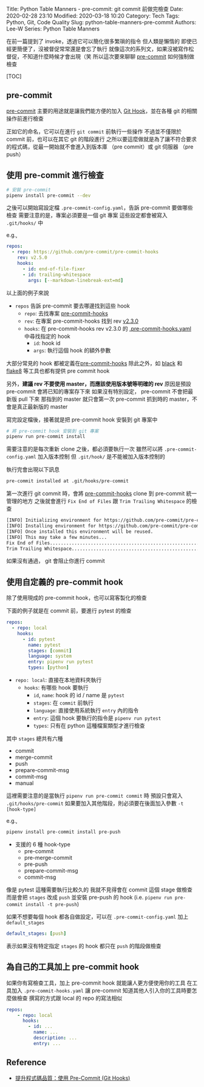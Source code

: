 Title: Python Table Manners - pre-commit: git commit 前做完檢查
Date: 2020-02-28 23:10
Modified: 2020-03-18 10:20
Category: Tech
Tags: Python, Git, Code Quality
Slug: python-table-manners-pre-commit
Authors: Lee-W
Series: Python Table Manners

在前一篇提到了 invoke，透過它可以簡化很多繁瑣的指令
但人類是懶惰的
即使已經更簡便了，沒被督促常常還是會忘了執行
就像這次的系列文，如果沒被寫作松督促，不知道什麼時候才會出現（笑
所以這次要來聊聊 [pre-commit](https://pre-commit.com) 如何強制做檢查

[TOC]

## pre-commit
[pre-commit](https://pre-commit.com/) 主要的用途就是讓我們能方便的加入 [Git Hook](https://git-scm.com/book/zh-tw/v2/Customizing-Git-Git-Hooks)，並在各種 git 的相關操作前進行檢查

正如它的命名，它可以在進行 `git commit` 前執行一些操作
不過並不僅限於 commit 前，也可以在其它 git 的階段進行
之所以要這麼做就是為了讓不符合要求的程式碼，從最一開始就不會進入到版本庫 （pre commit）或 git 伺服器 （pre push）

## 使用 pre-commit 進行檢查

```sh
# 安裝 pre-commit
pipenv install pre-commit --dev
```

之後可以開始寫設定檔 `.pre-commit-config.yaml`，告訴 pre-commit 要做哪些檢查
需要注意的是，專案必須要是一個 git 專案
這些設定都會被寫入 `.git/hooks/` 中

e.g.,

```yaml
repos:
  - repo: https://github.com/pre-commit/pre-commit-hooks
    rev: v2.5.0
    hooks:
      - id: end-of-file-fixer
      - id: trailing-whitespace
        args: [--markdown-linebreak-ext=md]
```

以上面的例子來說

* `repos` 告訴 pre-commit 要去哪邊找到這些 hook
    * `repo`: 去找專案 [pre-commit-hooks](https://github.com/pre-commit/pre-commit-hooks)
    * `rev`: 在專案 pre-commit-hooks 找到 rev [v2.3.0](https://github.com/pre-commit/pre-commit-hooks/tree/v2.3.0)
    * `hooks`: 在 pre-commit-hooks rev v2.3.0 的 [.pre-commit-hooks.yaml](https://github.com/pre-commit/pre-commit-hooks/blob/v2.3.0/.pre-commit-hooks.yaml) 中尋找指定的 hook
        * `id`: hook id
        * `args`: 執行這個 hook 的額外參數

大部分常見的 hook 都被定義在[pre-commit-hooks](https://github.com/pre-commit/pre-commit-hooks)
除此之外，如 [black](https://github.com/psf/black) 和 [flake8](https://gitlab.com/pycqa/flake8) 等工具也都有提供 pre commit hook

另外，**建議 rev 不要使用 master，而應該使用版本號等明確的 rev**
原因是預設 pre-commit 會將已知的專案存下來
如果沒有特別設定， pre-commit 不會把最新版 pull 下來
那指到的 master 就只會第一次 pre-commit 抓到時的 master，不會是真正最新版的 master

寫完設定檔後，接著就是把 pre-commit hook 安裝到 git 專案中

```sh
# 將 pre-commit hook 安裝到 git 專案
pipenv run pre-commit install
```

需要注意的是每次重新 clone 之後，都必須要執行一次
雖然可以將 `.pre-commit-config.yaml` 加入版本控制
但 `.git/hook/` 是不能被加入版本控制的

執行完會出現以下訊息

```sh
pre-commit installed at .git/hooks/pre-commit
```

第一次進行 git commit 時，會將 [pre-commit-hooks](https://github.com/pre-commit/pre-commit-hooks) clone 到 pre-commit 統一管理的地方
之後就會進行 `Fix End of Files` 跟 `Trim Trailing Whitespace` 的檢查

```sh
[INFO] Initializing environment for https://github.com/pre-commit/pre-commit-hooks.
[INFO] Installing environment for https://github.com/pre-commit/pre-commit-hooks.
[INFO] Once installed this environment will be reused.
[INFO] This may take a few minutes...
Fix End of Files.........................................................Passed
Trim Trailing Whitespace.................................................Passed
```

如果沒有通過， git 會阻止你進行 commit

## 使用自定義的 pre-commit hook
除了使用現成的 pre-commit hook，也可以寫客製化的檢查

下面的例子就是在 commit 前，要進行 pytest 的檢查

```yaml
repos:
  - repo: local
    hooks:
      - id: pytest
        name: pytest
        stages: [commit]
        language: system
        entry: pipenv run pytest
        types: [python]
```

* `repo: local`: 直接在本地資料夾執行
    * `hooks`: 有哪些 hook 要執行
        * `id`, `name`: hook 的 id / name 是 `pytest`
        * `stages`: 在 `commit` 前執行
        * `language`: 直接使用系統執行 `entry` 內的指令
        * `entry`: 這個 hook 要執行的指令是 `pipenv run pytest`
        * `types`: 只有在 python 這種檔案類型才進行檢查

其中 `stages` 總共有六種

* commit
* merge-commit
* push
* prepare-commit-msg
* commit-msg
* manual

這裡需要注意的是當執行 `pipenv run pre-commit commit` 時
預設只會寫入 `.git/hooks/pre-commit`
如果要加入其他階段，則必須要在後面加入參數 `-t [hook-type]`

e.g.,

```sh
pipenv install pre-commit install pre-push
```

* 支援的 6 種 hook-type
    * pre-commit
    * pre-merge-commit
    * pre-push
    * prepare-commit-msg
    * commit-msg

像是 pytest 這種需要執行比較久的
我就不見得會在 commit 這個 stage 做檢查
而是會把 `stages` 改成 `push`
並安裝 pre-push 的 hook (i.e. `pipenv run pre-commit install -t pre-push`)

如果不想要每個 hook 都各自做設定，可以在 `.pre-commit-config.yaml` 加上 `default_stages`

```yaml
default_stages: [push]
```

表示如果沒有特定指定 `stages` 的 hook 都只在 `push` 的階段做檢查

## 為自己的工具加上 pre-commit hook
如果你有寫檢查工具，加上 pre-commit hook 就能讓人更方便使用你的工具
在工具加入 `.pre-commit-hooks.yaml` 讓 pre-commit 知道其他人引入你的工具時要怎麼做檢查
撰寫的方式跟 local 的 repo 的寫法相似

```yaml
repos:
    - repo: local
      hooks:
        - id: ...
          name: ...
          description: ...
          entry: ...
```

## Reference
* [提升程式碼品質：使用 Pre-Commit (Git Hooks)](https://mropengate.blogspot.com/2019/08/pre-commit-git-hooks_4.html)
